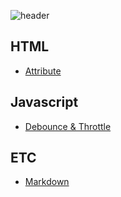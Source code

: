 ![header](https://capsule-render.vercel.app/api?type=waving&color=gradient&height=150&section=header&text=Today%20I%20Learned&fontSize=30&animation=twinkling&fontAlign=85&fontAlignY=40)

## HTML

- [Attribute](HTML/attribute.md)

## Javascript

- [Debounce & Throttle](Javascript/debounce-throttle.md)

## ETC

- [Markdown](Etc/Markdown.md)
